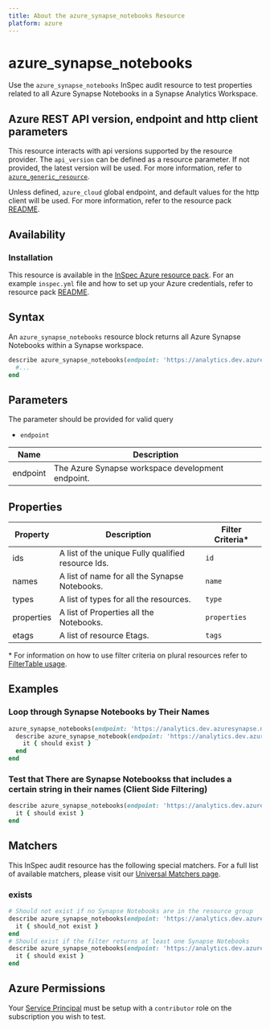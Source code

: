 ```yaml
---
title: About the azure_synapse_notebooks Resource
platform: azure
---
```


# azure_synapse_notebooks

Use the `azure_synapse_notebooks` InSpec audit resource to test properties related to all Azure Synapse Notebooks in a Synapse Analytics Workspace.

## Azure REST API version, endpoint and http client parameters

This resource interacts with api versions supported by the resource provider.
The `api_version` can be defined as a resource parameter.
If not provided, the latest version will be used.
For more information, refer to [`azure_generic_resource`](azure_generic_resource.md).

Unless defined, `azure_cloud` global endpoint, and default values for the http client will be used.
For more information, refer to the resource pack [README](../../README.md).

## Availability

### Installation

This resource is available in the [InSpec Azure resource pack](https://github.com/inspec/inspec-azure).
For an example `inspec.yml` file and how to set up your Azure credentials, refer to resource pack [README](../../README.md#Service-Principal).

## Syntax

An `azure_synapse_notebooks` resource block returns all Azure Synapse Notebooks within a Synapse workspace.
```ruby
describe azure_synapse_notebooks(endpoint: 'https://analytics.dev.azuresynapse.net') do
  #...
end
```

## Parameters

The parameter should be provided for valid query
- `endpoint`

| Name                            | Description                                                                      |
|---------------------------------|----------------------------------------------------------------------------------|
| endpoint                        | The Azure Synapse workspace development endpoint.                                |

## Properties

|Property            | Description                                        | Filter Criteria<superscript>*</superscript> |
|--------------------|----------------------------------------------------|-----------------|
| ids                | A list of the unique Fully qualified resource Ids. | `id`            |
| names              | A list of name for all the Synapse Notebooks.      | `name`          |
| types              | A list of types for all the resources.             | `type`          |
| properties         | A list of Properties all the Notebooks.            | `properties`    |
| etags              | A list of resource Etags.                          | `tags`          |


<superscript>*</superscript> For information on how to use filter criteria on plural resources refer to [FilterTable usage](https://github.com/inspec/inspec/blob/master/dev-docs/filtertable-usage.md).

## Examples

### Loop through Synapse Notebooks by Their Names
```ruby
azure_synapse_notebooks(endpoint: 'https://analytics.dev.azuresynapse.net').names.each do |name|
  describe azure_synapse_notebook(endpoint: 'https://analytics.dev.azuresynapse.net', name: name) do
    it { should exist }
  end
end  
```     

### Test that There are Synapse Notebookss that includes a certain string in their names (Client Side Filtering)
```ruby
describe azure_synapse_notebooks(endpoint: 'https://analytics.dev.azuresynapse.net').where { name.include?('analytics-trends') } do
  it { should exist }
end
```    

## Matchers

This InSpec audit resource has the following special matchers. For a full list of available matchers, please visit our [Universal Matchers page](https://www.inspec.io/docs/reference/matchers/).

### exists
```ruby
# Should not exist if no Synapse Notebooks are in the resource group
describe azure_synapse_notebooks(endpoint: 'https://analytics.dev.azuresynapse.net') do
  it { should_not exist }
end
# Should exist if the filter returns at least one Synapse Notebooks
describe azure_synapse_notebooks(endpoint: 'https://analytics.dev.azuresynapse.net') do
  it { should exist }
end
```
## Azure Permissions

Your [Service Principal](https://docs.microsoft.com/en-us/azure/azure-resource-manager/resource-group-create-service-principal-portal) must be setup with a `contributor` role on the subscription you wish to test.